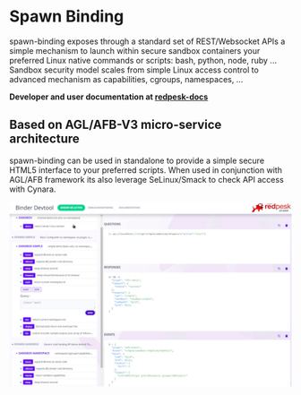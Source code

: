 # Spawn Binding

spawn-binding exposes through a standard set of REST/Websocket APIs a simple mechanism to launch within secure sandbox containers your preferred Linux native commands or scripts: bash, python, node, ruby ...
Sandbox security model scales from simple Linux access control to advanced mechanism as capabilities, cgroups, namespaces, ...





**Developer and user documentation at [redpesk-docs](http://docs.redpesk.bzh/docs/en/master/apis-services/spwan-binding/spwan_binding_doc.html)**

## Based on AGL/AFB-V3 micro-service architecture

spawn-binding can be used in standalone to provide a simple secure HTML5 interface to your preferred scripts. When used in conjunction with AGL/AFB framework its also leverage SeLinux/Smack to check API access with Cynara.

![spawn-biding-html5](docs/assets/spawn-binding-dirconf.jpg)
